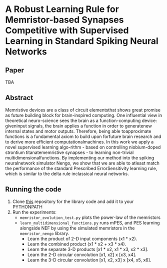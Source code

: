# A Robust Learning Rule for Memristor-based Synapses Competitive with Supervised Learning in Standard Spiking Neural Networks



## Paper
TBA

## Abstract
Memristive  devices  are  a  class  of  circuit  elementsthat  shows  great  promise  as  future  building  block  for  brain-inspired  computing.  One  influential  view  in  theoretical  neuro-science  sees  the  brain  as  a  function-computing  device:  giveninput  signals,  the  brain  applies  a  function  in  order  to  generatenew  internal  states  and  motor  outputs.  Therefore,  being  able  toapproximate functions is a fundamental axiom to build upon forfuture brain research and to derive more efficient computationalmachines. In this work we apply a novel supervised learning algo-rithm  -  based  on  controlling  niobium-doped  strontium  titanatememristive  synapses  -  to  learning  non-trivial  multidimensionalfunctions.  By  implementing  our  method  into  the  spiking  neuralnetwork   simulator   Nengo,   we   show   that   we   are   able   to   atleast  match  the  performance  of  the  standard  Prescribed  ErrorSensitivity  learning  rule,  which  is  similar  to  the  delta  rule  inclassical  neural  networks.

## Running the code
1. Clone [this](https://github.com/Tioz90/Memristor-Nengo) repository for the library code and add it to your PYTHONPATH
2. Run the experiments:
   * ``memristor_evolution_test.py`` plots the power-law of the memristors
   * ``learn_multidimensional_functions.py`` runs mPES, and PES learning alongside NEF by using the simulated 
     memristors in the ``memristor_nengo`` library. 
     * Learn the product of 2-D input components (x1 * x2). 
     * Learn the combined product (x1 * x2 + x3 * x4). 
     * Learn the separate 3-D products [x1 * x2, x1 * x3, x2 * x3]. 
     * Learn the 2-D circular convolution [x1, x2] x [x3, x4]. 
     * Learn the 3-D circular convolution [x1, x2, x3] x [x4, x5, x6].
